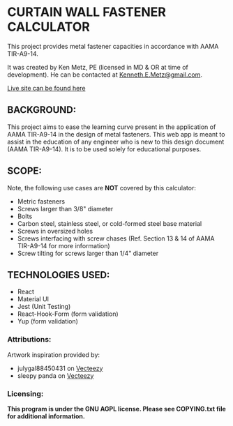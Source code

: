 # CURTAIN WALL FASTENER CALCULATOR

This project provides metal fastener capacities in accordance with AAMA TIR-A9-14.

It was created by Ken Metz, PE (licensed in MD & OR at time of development). He can be contacted at Kenneth.E.Metz@gmail.com.

[Live site can be found here](https://kennethmetz.github.io/fastener-calculator/)

## BACKGROUND:

This project aims to ease the learning curve present in the application of AAMA TIR-A9-14 in the design of metal fasteners. This web app is meant to assist in the education of any engineer who is new to this design document (AAMA TIR-A9-14). It is to be used solely for educational purposes.

## SCOPE:

Note, the following use cases are **NOT** covered by this calculator:

- Metric fasteners
- Screws larger than 3/8" diameter
- Bolts
- Carbon steel, stainless steel, or cold-formed steel base material
- Screws in oversized holes
- Screws interfacing with screw chases (Ref. Section 13 & 14 of AAMA TIR-A9-14 for more information)
- Screw tilting for screws larger than 1/4" diameter

## TECHNOLOGIES USED:

- React
- Material UI
- Jest (Unit Testing)
- React-Hook-Form (form validation)
- Yup (form validation)

### Attributions:

Artwork inspiration provided by:

- julygal88450431 on [Vecteezy](https://www.vecteezy.com/free-vector/screw")
- sleepy panda on [Vecteezy](https://www.vecteezy.com/free-vector/robot")

### Licensing:

**This program is under the GNU AGPL license. Please see COPYING.txt file for additional information.**
